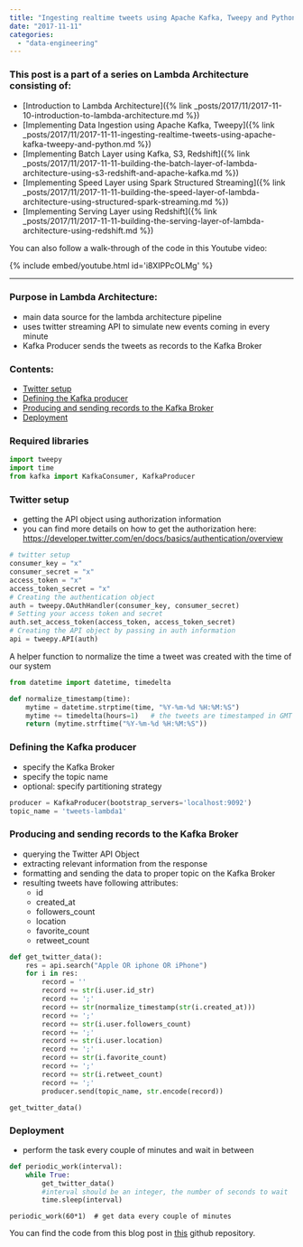 ```yaml
---
title: "Ingesting realtime tweets using Apache Kafka, Tweepy and Python"
date: "2017-11-11"
categories: 
  - "data-engineering"
---
```


### This post is a part of a series on Lambda Architecture consisting of:

- [Introduction to Lambda Architecture]({% link _posts/2017/11/2017-11-10-introduction-to-lambda-architecture.md %})
- [Implementing Data Ingestion using Apache Kafka, Tweepy]({% link _posts/2017/11/2017-11-11-ingesting-realtime-tweets-using-apache-kafka-tweepy-and-python.md %})
- [Implementing Batch Layer using Kafka, S3, Redshift]({% link _posts/2017/11/2017-11-11-building-the-batch-layer-of-lambda-architecture-using-s3-redshift-and-apache-kafka.md %})
- [Implementing Speed Layer using Spark Structured Streaming]({% link _posts/2017/11/2017-11-11-building-the-speed-layer-of-lambda-architecture-using-structured-spark-streaming.md %})
- [Implementing Serving Layer using Redshift]({% link _posts/2017/11/2017-11-11-building-the-serving-layer-of-lambda-architecture-using-redshift.md %})

You can also follow a walk-through of the code in this Youtube video:

{% include embed/youtube.html id='i8XIPPcOLMg' %}

* * *

### Purpose in Lambda Architecture:

- main data source for the lambda architecture pipeline
- uses twitter streaming API to simulate new events coming in every minute
- Kafka Producer sends the tweets as records to the Kafka Broker

### Contents:

- [Twitter setup](#1)
- [Defining the Kafka producer](#2)
- [Producing and sending records to the Kafka Broker](#3)
- [Deployment](#4)

### Required libraries

```python
import tweepy
import time
from kafka import KafkaConsumer, KafkaProducer
```

### Twitter setup

- getting the API object using authorization information
- you can find more details on how to get the authorization here: https://developer.twitter.com/en/docs/basics/authentication/overview

```python
# twitter setup
consumer_key = "x"
consumer_secret = "x"
access_token = "x"
access_token_secret = "x"
# Creating the authentication object
auth = tweepy.OAuthHandler(consumer_key, consumer_secret)
# Setting your access token and secret
auth.set_access_token(access_token, access_token_secret)
# Creating the API object by passing in auth information
api = tweepy.API(auth) 
```

A helper function to normalize the time a tweet was created with the time of our system

```python
from datetime import datetime, timedelta

def normalize_timestamp(time):
    mytime = datetime.strptime(time, "%Y-%m-%d %H:%M:%S")
    mytime += timedelta(hours=1)   # the tweets are timestamped in GMT timezone, while I am in +1 timezone
    return (mytime.strftime("%Y-%m-%d %H:%M:%S")) 
```

### Defining the Kafka producer

- specify the Kafka Broker
- specify the topic name
- optional: specify partitioning strategy

```python
producer = KafkaProducer(bootstrap_servers='localhost:9092')
topic_name = 'tweets-lambda1'
```

### Producing and sending records to the Kafka Broker

- querying the Twitter API Object
- extracting relevant information from the response
- formatting and sending the data to proper topic on the Kafka Broker
- resulting tweets have following attributes:
    - id
    - created_at
    - followers_count
    - location
    - favorite_count
    - retweet_count

```python
def get_twitter_data():
    res = api.search("Apple OR iphone OR iPhone")
    for i in res:
        record = ''
        record += str(i.user.id_str)
        record += ';'
        record += str(normalize_timestamp(str(i.created_at)))
        record += ';'
        record += str(i.user.followers_count)
        record += ';'
        record += str(i.user.location)
        record += ';'
        record += str(i.favorite_count)
        record += ';'
        record += str(i.retweet_count)
        record += ';'
        producer.send(topic_name, str.encode(record))
```

```
get_twitter_data()
```

### Deployment

- perform the task every couple of minutes and wait in between

```python
def periodic_work(interval):
    while True:
        get_twitter_data()
        #interval should be an integer, the number of seconds to wait
        time.sleep(interval)
```

```
periodic_work(60*1)  # get data every couple of minutes
```

 

You can find the code from this blog post in [this](https://github.com/dorianb96/lambda-architecture-demo) github repository.

